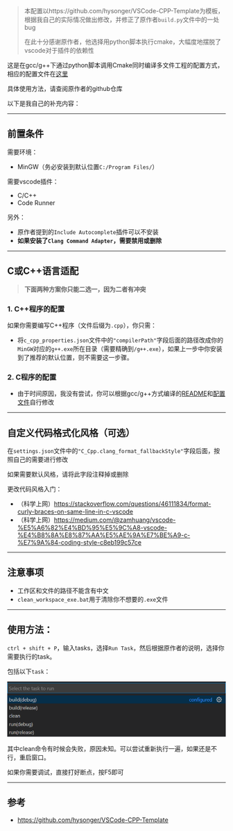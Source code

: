 

> 本配置以https://github.com/hysonger/VSCode-CPP-Template为模板，根据我自己的实际情况做出修改，并修正了原作者`build.py`文件中的一处bug
>
> 在此十分感谢原作者，他选择用python脚本执行cmake，大幅度地摆脱了vscode对于插件的依赖性

这是在gcc/g++下通过python脚本调用Cmake同时编译多文件工程的配置方式，相应的配置文件在[这里](../cmake_py_gcc_g++) 

具体使用方法，请查阅原作者的github仓库

以下是我自己的补充内容：

---

## 前置条件

需要环境：

* MinGW（务必安装到默认位置`C:/Program Files/`）

需要vscode插件：

* C/C++
* Code Runner

另外：

* 原作者提到的`Include Autocomplete`插件可以不安装
* **如果安装了`Clang Command Adapter`，需要禁用或删除** 

---

## C或C++语言适配

> **下面两种方案你只能二选一，因为二者有冲突** 

### 1. C++程序的配置

如果你需要编写C++程序（文件后缀为`.cpp`），你只需：

* 将`c_cpp_properties.json`文件中的`"compilerPath"`字段后面的路径改成你的`MinGW`对应的`g++.exe`所在目录（需要精确到`/g++.exe`），如果上一步中你安装到了推荐的默认位置，则不需要这一步骤。

### 2. C程序的配置

* 由于时间原因，我没有尝试，你可以根据gcc/g++方式编译的[README](./README-gcc.md)和[配置文件](../gcc_g++)自行修改

---

## 自定义代码格式化风格（可选）

在`settings.json`文件中的`"C_Cpp.clang_format_fallbackStyle"`字段后面，按照自己的需要进行修改

如果需要默认风格，请将此字段注释掉或删除

更改代码风格入门：

* （科学上网）https://stackoverflow.com/questions/46111834/format-curly-braces-on-same-line-in-c-vscode 
* （科学上网）https://medium.com/@zamhuang/vscode-%E5%A6%82%E4%BD%95%E5%9C%A8-vscode-%E4%B8%8A%E8%87%AA%E5%AE%9A%E7%BE%A9-c-%E7%9A%84-coding-style-c8eb199c57ce 

---

## 注意事项

* 工作区和文件的路径不能含有中文
* `clean_workspace_exe.bat`用于清除你不想要的`.exe`文件

---

## 使用方法：

`ctrl + shift + P`，输入tasks，选择`Run Task`，然后根据原作者的说明，选择你需要执行的task。

包括以下`task`：

![tasks](./img/Snipaste_2020-09-13_21-12-22.png)

其中clean命令有时候会失败，原因未知。可以尝试重新执行一遍，如果还是不行，重启窗口。

如果你需要调试，直接打好断点，按F5即可

---


## 参考

* https://github.com/hysonger/VSCode-CPP-Template
